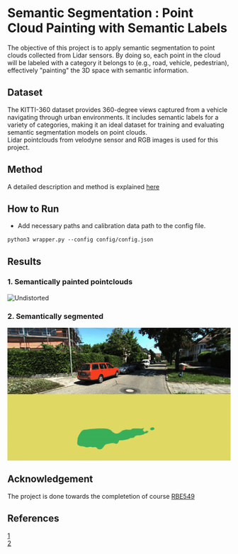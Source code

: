 # Semantic Segmentation : Point Cloud Painting with Semantic Labels

The objective of this project is to apply semantic segmentation to point clouds collected from Lidar sensors. By doing so, each point in the cloud will be labeled with a category it belongs to (e.g., road, vehicle, pedestrian), effectively "painting" the 3D space with semantic information.

## Dataset 
The KITTI-360 dataset provides 360-degree views captured from a vehicle navigating through urban environments. It includes semantic labels for a variety of categories, making it an ideal dataset for training and evaluating semantic segmentation models on point clouds.  
Lidar pointclouds from velodyne sensor and RGB images is used for this project. 

## Method 

A detailed description and method is explained [here](https://rbe549.github.io/fall2022/hw/hw2/)

## How to Run

* Add necessary paths and calibration data path to the config file.
```
python3 wrapper.py --config config/config.json
```

## Results 

### 1. Semantically painted pointclouds
<img src="attachments/painted.gif"  align="center" alt="Undistorted" width="600" height="300"/>

### 2. Semantically segmented
<img src="attachments/segmented.gif"  align="center" alt="Undistorted" width="600" height="300"/>


## Acknowledgement 

The project is done towards the completetion of course [RBE549](https://rbe549.github.io/fall2022/hw/hw2/)

## References

[1](https://rbe549.github.io/fall2022/hw/hw2/)  
[2](https://arxiv.org/abs/1911.10150)

